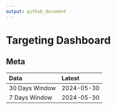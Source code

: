 ```yaml
---
output: github_document
---
```


# Targeting Dashboard



## Meta


|Data           |Latest     |
|:--------------|:----------|
|30 Days Window |2024-05-30 |
|7 Days Window  |2024-05-30 |
